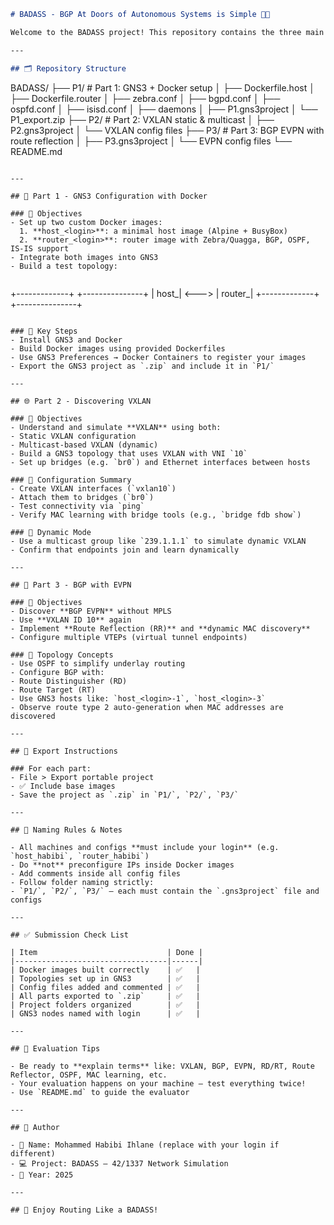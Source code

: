 ```markdown
# BADASS - BGP At Doors of Autonomous Systems is Simple 🧠📡

Welcome to the BADASS project! This repository contains the three main parts of the project which simulate networking environments using **GNS3** and **Docker**. You’ll discover advanced topics such as **VXLAN**, **BGP**, and **EVPN** using real-world routing tools.

---

## 🗂️ Repository Structure

```

BADASS/
├── P1/                # Part 1: GNS3 + Docker setup
│   ├── Dockerfile.host
│   ├── Dockerfile.router
│   ├── zebra.conf
│   ├── bgpd.conf
│   ├── ospfd.conf
│   ├── isisd.conf
│   ├── daemons
│   ├── P1.gns3project
│   └── P1\_export.zip
├── P2/                # Part 2: VXLAN static & multicast
│   ├── P2.gns3project
│   └── VXLAN config files
├── P3/                # Part 3: BGP EVPN with route reflection
│   ├── P3.gns3project
│   └── EVPN config files
└── README.md

```

---

## 🧩 Part 1 - GNS3 Configuration with Docker

### 🔹 Objectives
- Set up two custom Docker images:
  1. **host_<login>**: a minimal host image (Alpine + BusyBox)
  2. **router_<login>**: router image with Zebra/Quagga, BGP, OSPF, IS-IS support
- Integrate both images into GNS3
- Build a test topology:
  
```

+-------------+       +---------------+
\| host\_<login>| <---> | router\_<login>|
+-------------+       +---------------+

```

### 🔧 Key Steps
- Install GNS3 and Docker
- Build Docker images using provided Dockerfiles
- Use GNS3 Preferences → Docker Containers to register your images
- Export the GNS3 project as `.zip` and include it in `P1/`

---

## 🌐 Part 2 - Discovering VXLAN

### 🔹 Objectives
- Understand and simulate **VXLAN** using both:
- Static VXLAN configuration
- Multicast-based VXLAN (dynamic)
- Build a GNS3 topology that uses VXLAN with VNI `10`
- Set up bridges (e.g. `br0`) and Ethernet interfaces between hosts

### 🔧 Configuration Summary
- Create VXLAN interfaces (`vxlan10`)
- Attach them to bridges (`br0`)
- Test connectivity via `ping`
- Verify MAC learning with bridge tools (e.g., `bridge fdb show`)

### 🔁 Dynamic Mode
- Use a multicast group like `239.1.1.1` to simulate dynamic VXLAN
- Confirm that endpoints join and learn dynamically

---

## 🔁 Part 3 - BGP with EVPN

### 🔹 Objectives
- Discover **BGP EVPN** without MPLS
- Use **VXLAN ID 10** again
- Implement **Route Reflection (RR)** and **dynamic MAC discovery**
- Configure multiple VTEPs (virtual tunnel endpoints)

### 🔧 Topology Concepts
- Use OSPF to simplify underlay routing
- Configure BGP with:
- Route Distinguisher (RD)
- Route Target (RT)
- Use GNS3 hosts like: `host_<login>-1`, `host_<login>-3`
- Observe route type 2 auto-generation when MAC addresses are discovered

---

## 💾 Export Instructions

### For each part:
- File > Export portable project
- ✅ Include base images
- Save the project as `.zip` in `P1/`, `P2/`, `P3/`

---

## 📌 Naming Rules & Notes

- All machines and configs **must include your login** (e.g. `host_habibi`, `router_habibi`)
- Do **not** preconfigure IPs inside Docker images
- Add comments inside all config files
- Follow folder naming strictly:
- `P1/`, `P2/`, `P3/` — each must contain the `.gns3project` file and configs

---

## ✅ Submission Check List

| Item                             | Done |
|----------------------------------|------|
| Docker images built correctly    | ✅   |
| Topologies set up in GNS3        | ✅   |
| Config files added and commented | ✅   |
| All parts exported to `.zip`     | ✅   |
| Project folders organized        | ✅   |
| GNS3 nodes named with login      | ✅   |

---

## 🤝 Evaluation Tips

- Be ready to **explain terms** like: VXLAN, BGP, EVPN, RD/RT, Route Reflector, OSPF, MAC learning, etc.
- Your evaluation happens on your machine — test everything twice!
- Use `README.md` to guide the evaluator

---

## 🚀 Author

- 👤 Name: Mohammed Habibi Ihlane (replace with your login if different)
- 💻 Project: BADASS – 42/1337 Network Simulation
- 📅 Year: 2025

---

## 🧠 Enjoy Routing Like a BADASS!

```
